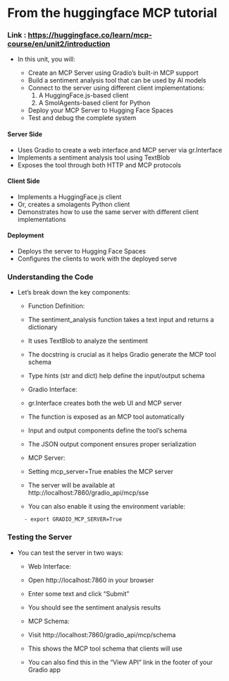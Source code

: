 # From the huggingface MCP tutorial


### Link : https://huggingface.co/learn/mcp-course/en/unit2/introduction

- In this unit, you will:

    -    Create an MCP Server using Gradio’s built-in MCP support
    -    Build a sentiment analysis tool that can be used by AI models
    -    Connect to the server using different client implementations:
           1. A HuggingFace.js-based client
           2. A SmolAgents-based client for Python
    -    Deploy your MCP Server to Hugging Face Spaces
    -    Test and debug the complete system


#### Server Side

-    Uses Gradio to create a web interface and MCP server via gr.Interface
-    Implements a sentiment analysis tool using TextBlob
-    Exposes the tool through both HTTP and MCP protocols

#### Client Side

-    Implements a HuggingFace.js client
-    Or, creates a smolagents Python client
-    Demonstrates how to use the same server with different client implementations

#### Deployment

-    Deploys the server to Hugging Face Spaces
-    Configures the clients to work with the deployed serve


### Understanding the Code

- Let’s break down the key components:

    - Function Definition:
    -    The sentiment_analysis function takes a text input and returns a dictionary
    -    It uses TextBlob to analyze the sentiment
    -    The docstring is crucial as it helps Gradio generate the MCP tool schema
    -    Type hints (str and dict) help define the input/output schema

    - Gradio Interface:
    -    gr.Interface creates both the web UI and MCP server
    -    The function is exposed as an MCP tool automatically
    -    Input and output components define the tool’s schema
    -    The JSON output component ensures proper serialization

    - MCP Server:
    -    Setting mcp_server=True enables the MCP server
    -    The server will be available at http://localhost:7860/gradio_api/mcp/sse
    -    You can also enable it using the environment variable:

        - export GRADIO_MCP_SERVER=True

### Testing the Server

- You can test the server in two ways:

    - Web Interface:
    -    Open http://localhost:7860 in your browser
    -    Enter some text and click “Submit”
    -    You should see the sentiment analysis results

    - MCP Schema:
    -    Visit http://localhost:7860/gradio_api/mcp/schema
    -    This shows the MCP tool schema that clients will use
    -    You can also find this in the “View API” link in the footer of your Gradio app